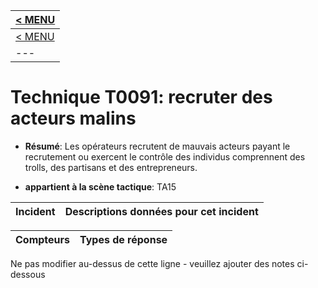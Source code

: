 |[< MENU](../README.md)|
|---|
|[< MENU](../../README.md)|
|---|
# Technique T0091: recruter des acteurs malins

* **Résumé**: Les opérateurs recrutent de mauvais acteurs payant le recrutement ou exercent le contrôle des individus comprennent des trolls, des partisans et des entrepreneurs.

* **appartient à la scène tactique**: TA15


|Incident |Descriptions données pour cet incident |
|-------- |-------------------- |



|Compteurs |Types de réponse |
|-------- |-------------- |


Ne pas modifier au-dessus de cette ligne - veuillez ajouter des notes ci-dessous